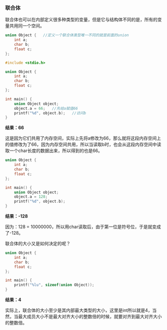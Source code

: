 ### 联合体

联合体也可以在内部定义很多种类型的变量，但是它与结构体不同的是，所有的变量共用同一个空间。

```c
union Object {   //定义一个联合体类型唯一不同的就是前面的union
    int a;
    char b;
    float c;
};
```

```c
#include <stdio.h>

union Object {
    int a;
    char b;
    float c;
};

int main() {
    union Object object;
    object.a = 66;   //先给a赋值66
    printf("%d", object.b);   //访问b
}
```

**结果：66**

这是因为它们共用了内存空间，实际上先将a修改为66，那么就将这段内存空间上的值修改为了66，因为内存空间共用，所以当读取b时，也会从这段内存空间中读取一个char长度的数据出来，所以得到的也是66。

```c
union Object {
    int a;
    char b;
    float c;
};

int main() {
    union Object object;
    object.a = 128;
    printf("%d", object.b);
}
```

**结果：-128**

因为：128 = 10000000，所以用char读取后，由于第一位是符号位，于是就变成了-128。

联合体的大小又是如何决定的呢？

```c
union Object {
    int a;
    char b;
    float c;
};

int main() {
    printf("%lu", sizeof(union Object));
}
```

**结果：4**

实际上，联合体的大小至少是其内部最大类型的大小，这里是int所以就是4，当然，当最大成员大小不是最大对齐大小的整数倍的时候，就要对齐到最大对齐大小的整数倍。
